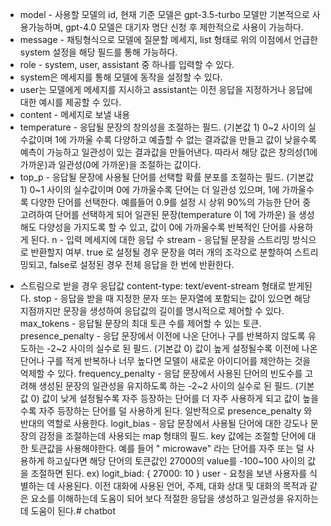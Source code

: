- model - 사용할 모델의 id, 현재 기준 모델은 gpt-3.5-turbo 모델만 기본적으로 사용가능하며, gpt-4.0 모델은 대기자 명단 신청 후 제한적으로 사용이 가능하다.
- message - 채팅형식으로 모델에 질문할 메세지, list 형태로 위의 이점에서 언급한 system 설정을 해당 필드를 통해 가능하다.
- role - system, user, assistant 중 하나를 입력할 수 있다.
- system은 메세지를 통해 모델에 동작을 설정할 수 있다.
- user는 모델에게 메세지를 지시하고 assistant는 이전 응답을 지정하거나 응답에 대한 예시를 제공할 수 있다.
- content - 메세지로 보낼 내용
- temperature - 응답될 문장의 창의성을 조절하는 필드. (기본값 1)
0~2 사이의 실수값이며 1에 가까울 수록 다양하고 예츨할 수 없는 결과값을 만들고 값이 낮을수록 예측이 가능하고 일관성이 있는 결과값을 만들어낸다.
따라서 해당 값은 창의성(1에 가까운)과 일관성(0에 가까운)을 조절하는 값이다.
- top_p - 응답될 문장에 사용될 단어를 선택할 확률 분포를 조절하는 필드. (기본값 1)
0~1 사이의 실수값이며 0에 가까울수록 단어는 더 일관성 있으며, 1에 가까울수록 다양한 단어를 선택한다.
예를들어 0.9를 설정 시 상위 90%의 가능한 단어 중 고려하여 단어를 선택하게 되어 일관된 문장(temperature 이 1에 가까운) 을 생성해도 다양성을 가지도록 할 수 있고, 값이 0에 가까울수록 반복적인 단어를 사용하게 된다.
n - 입력 메세지에 대한 응답 수
stream - 응답될 문장을 스트리밍 방식으로 반환할지 여부.
true 로 설정될 경우 문장을 여러 개의 조각으로 분할하여 스트리밍되고, false로 설정된 경우 전체 응답을 한 번에 반환한다.
* 스트림으로 받을 경우 응답값 content-type: text/event-stream 형태로 받게된다.
stop -  응답을 받을 때 지정한 문자 또는 문자열에 포함되는 값이 있으면 해당 지점까지만 문장을 생성하여 응답값의 길이를 명시적으로 제어할 수 있다.
max_tokens - 응답될 문장의 최대 토큰 수를 제어할 수 있는 토큰.
presence_penalty - 응답 문장에서 이전에 나온 단어나 구를 반복하지 않도록 유도하는 -2~2 사이의 실수로 된 필드. (기본값 0)
값이 높게 설정될수록 이전에 나온 단어나 구를 적게 반복하나 너무 높다면 모델이 새로운 아이디어를 제안하는 것을 억제할 수 있다.
frequency_penalty - 응답 문장에서 사용된 단어의 빈도수를 고려해 생성된 문장의 일관성을 유지하도록 하는  -2~2 사이의 실수로 된 필드. (기본값 0)
값이 낮게 설정될수록 자주 등장하는 단어를 더 자주 사용하게 되고 값이 높을수록 자주 등장하는 단어를 덜 사용하게 된다.
일반적으로 presence_penalty 와 반대의 역할로 사용한다.
logit_bias - 응답 문장에서 사용될 단어에 대한 강도나 문장의 감정을 조절하는데 사용되는 map 형태의 필드.
key 값에는 조절할 단어에 대한 토큰값을 사용해야한다. 예를 들어 " microwave" 라는 단어를 자주 또는 덜 사용하게 하고싶다면 해당 단어의 토큰값인 27000의 value를 -100~100 사이의 값을 조절하면 된다. ex) logit_biad: { 27000: 10 }
user - 요청을 보낸 사용자를 식별하는 데 사용된다. 이전 대화에 사용된 언어, 주제, 대화 상대 및 대화의 목적과 같은 요소를 이해하는데 도움이 되어 보다 적절한 응답을 생성하고 일관성을 유지하는데 도움이 된다.# chatbot

